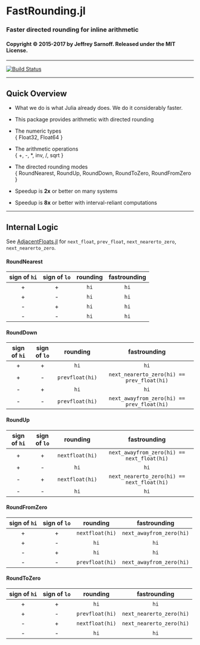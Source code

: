 # FastRounding.jl
### Faster directed rounding for inline arithmetic


#### Copyright © 2015-2017 by Jeffrey Sarnoff.  Released under the MIT License.

-----

[![Build Status](https://travis-ci.org/JeffreySarnoff/FastRounding.jl.svg?branch=master)](https://travis-ci.org/JeffreySarnoff/FastRounding.jl)

-----


## Quick Overview

* What we do is what Julia already does.  We do it considerably faster.

* This package provides arithmetic with directed rounding    

* The numeric types    
  { Float32, Float64 }
  
* The arithmetic operations    
  { +, -, *, inv, /, sqrt }     

* The directed rounding modes    
  { RoundNearest, RoundUp, RoundDown, RoundToZero, RoundFromZero }
  
* Speedup is **2x** or better on many systems

* Speedup is **8x** or better with interval-reliant computations

-------

## Internal Logic

See [AdjacentFloats.jl](https://github.com/JeffreySarnoff/AdjacentFloats.jl) for `next_float`, `prev_float`, `next_nearerto_zero`, `next_nearerto_zero`.

#### RoundNearest

| sign of `hi` | sign of `lo` | rounding | fastrounding |
|:--:|:--:|:--:|:--:|
| +  | +   | `hi`  | `hi` |
| +  | -   | `hi`  | `hi` |
| -  | +   | `hi`  | `hi` |
| -  | -   | `hi`  | `hi` |

#### RoundDown

| sign of `hi` | sign of `lo` | rounding | fastrounding |
|:--:|:--:|:--:|:--:|
| +  | +   | `hi` | `hi` |
| +  | -   | `prevfloat(hi)`  | `next_nearerto_zero(hi) == prev_float(hi)` |
| -  | +   | `hi`  | `hi` |
| -  | -   | `prevfloat(hi)`  | `next_awayfrom_zero(hi) == prev_float(hi)` |

#### RoundUp

| sign of `hi` | sign of `lo` | rounding | fastrounding |
|:--:|:--:|:--:|:--:|
| +  | +   | `nextfloat(hi)` | `next_awayfrom_zero(hi) == next_float(hi)` |
| +  | -   | `hi`  | `hi` |
| -  | +   | `nextfloat(hi)` | `next_nearerto_zero(hi) == next_float(hi)` |
| -  | -   | `hi`  | `hi` |

#### RoundFromZero

| sign of `hi` | sign of `lo` | rounding | fastrounding |
|:--:|:--:|:--:|:--:|
| +  | +   | `nextfloat(hi)` | `next_awayfrom_zero(hi)` |
| +  | -   | `hi`  | `hi` |
| -  | +   | `hi`  | `hi` |
| -  | -   | `prevfloat(hi)` |  `next_awayfrom_zero(hi)` |


####  RoundToZero

| sign of `hi` | sign of `lo` | rounding | fastrounding |
|:--:|:--:|:--:|:--:|
| +  | +   | `hi`  | `hi` |
| +  | -   | `prevfloat(hi)` |  `next_nearerto_zero(hi)` |
| -  | +   | `nextfloat(hi)` | `next_nearerto_zero(hi)` |
| -  | -   | `hi`  | `hi` |



